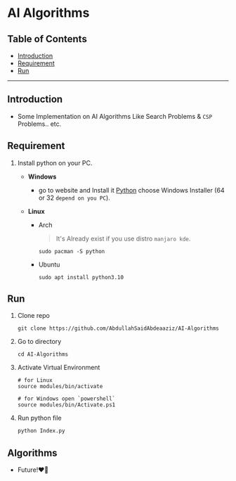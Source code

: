 # AI Algorithms

## Table of Contents

- [Introduction](#introduction)
- [Requirement](#requirement)
- [Run](#run)

---

## Introduction

- Some Implementation on AI Algorithms Like Search Problems & `CSP` Problems.. etc.

## Requirement

1. Install python on your PC.
    - **Windows**
        - go to website and Install it [Python](https://www.python.org/downloads/windows/) choose Windows Installer (64 or 32 `depend on you PC`).

    - **Linux**
        - Arch
            > It's Already exist if you use distro `manjaro kde`.

            ```terminal
            sudo pacman -S python 
            ```
        - Ubuntu

          ```shell
          sudo apt install python3.10
          ```

## Run

1. Clone repo

    ```git
    git clone https://github.com/AbdullahSaidAbdeaaziz/AI-Algorithms 
    ```

2. Go to directory

    ```shell
    cd AI-Algorithms
    ```

3. Activate Virtual Environment

    ```shell
    # for Linux
    source modules/bin/activate

    # for Windows open `powershell`
    source modules/bin/Activate.ps1
    ```

4. Run python file

    ```python
    python Index.py
    ```

## Algorithms

- Future!❤‍🔥
